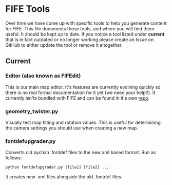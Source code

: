 FIFE Tools
==========

Over time we have come up with specific tools to help you generate content for
FIFE.  This file documents these tools, and where you will find them useful.
It should be kept up to date.  If you notice a tool listed under **current**
that is in fact outdated or no longer working please create an Issue on GitHub
to either update the tool or remove it altogether.

Current
-------

### Editor (also known as FIFEdit)

This is our main map editor.  It's features are currently evolving quickly so
there is no real formal documentation for it yet (we need your help!!).  It
currently isn'ts bundled with FIFE and can be found in it's own [repo](https://github.com/fifengine/fifengine-editor).

### geometry_twister.py

Visually test map tilting and rotation values.  This is useful for determining
the camera settings you should use when creating a new map.

### fontdefupgrader.py

Converts old pychan .fontdef files to the new xml based format. Run as follows:

    python fontdefupgrader.py [file1] [file2] ...

It creates new .xml files alongside the old .fontdef files.
